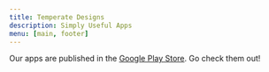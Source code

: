 ```yaml
---
title: Temperate Designs
description: Simply Useful Apps
menu: [main, footer]
---
```


Our apps are published in the [Google Play
Store](https://play.google.com/store/apps/dev?id=5570979445892256716).
Go check them out!
